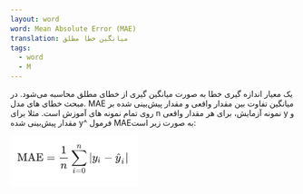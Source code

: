```yaml
---
layout: word
word: Mean Absolute Error (MAE)
translation: میانگین خطا مطلق
tags:
  - word
  - M
---
```

یک معیار اندازه گیری خطا به صورت میانگین گیری از خطای مطلق محاسبه می‌شود. در مبحث خطای های مدل. MAE  میانگین تفاوت بین مقدار واقعی و مقدار پیش‌بینی شده بر روی تمام نمونه های آموزش است. مثلا برای n نمونه آزمایش، برای هر مقدار واقعی y و مقدار پیش‌بینی شده y^  فرمول MAEبه صورت زیر است:

![](/assets/img/mae.png)